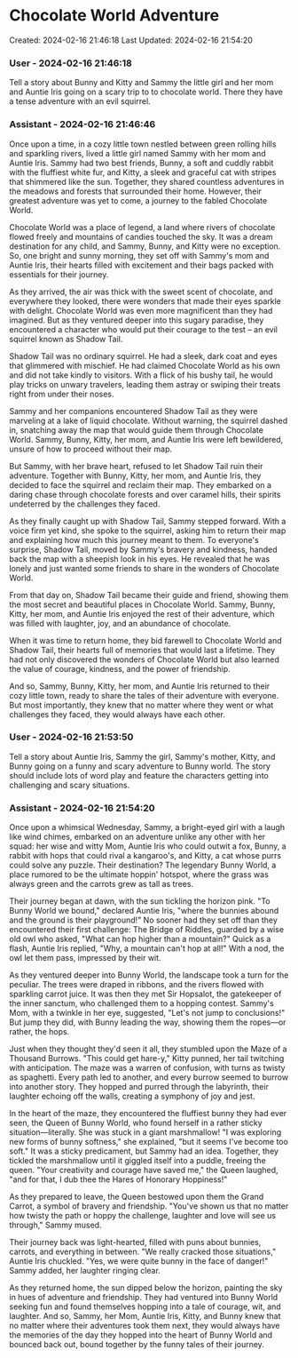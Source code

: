 # Chocolate World Adventure

Created: 2024-02-16 21:46:18
Last Updated: 2024-02-16 21:54:20

### User - 2024-02-16 21:46:18

Tell a story about Bunny and Kitty and Sammy the little girl and her mom and Auntie Iris going on a scary trip to to chocolate world. There they have a tense adventure with an evil squirrel. 

### Assistant - 2024-02-16 21:46:46

Once upon a time, in a cozy little town nestled between green rolling hills and sparkling rivers, lived a little girl named Sammy with her mom and Auntie Iris. Sammy had two best friends, Bunny, a soft and cuddly rabbit with the fluffiest white fur, and Kitty, a sleek and graceful cat with stripes that shimmered like the sun. Together, they shared countless adventures in the meadows and forests that surrounded their home. However, their greatest adventure was yet to come, a journey to the fabled Chocolate World.

Chocolate World was a place of legend, a land where rivers of chocolate flowed freely and mountains of candies touched the sky. It was a dream destination for any child, and Sammy, Bunny, and Kitty were no exception. So, one bright and sunny morning, they set off with Sammy's mom and Auntie Iris, their hearts filled with excitement and their bags packed with essentials for their journey.

As they arrived, the air was thick with the sweet scent of chocolate, and everywhere they looked, there were wonders that made their eyes sparkle with delight. Chocolate World was even more magnificent than they had imagined. But as they ventured deeper into this sugary paradise, they encountered a character who would put their courage to the test – an evil squirrel known as Shadow Tail.

Shadow Tail was no ordinary squirrel. He had a sleek, dark coat and eyes that glimmered with mischief. He had claimed Chocolate World as his own and did not take kindly to visitors. With a flick of his bushy tail, he would play tricks on unwary travelers, leading them astray or swiping their treats right from under their noses.

Sammy and her companions encountered Shadow Tail as they were marveling at a lake of liquid chocolate. Without warning, the squirrel dashed in, snatching away the map that would guide them through Chocolate World. Sammy, Bunny, Kitty, her mom, and Auntie Iris were left bewildered, unsure of how to proceed without their map.

But Sammy, with her brave heart, refused to let Shadow Tail ruin their adventure. Together with Bunny, Kitty, her mom, and Auntie Iris, they decided to face the squirrel and reclaim their map. They embarked on a daring chase through chocolate forests and over caramel hills, their spirits undeterred by the challenges they faced.

As they finally caught up with Shadow Tail, Sammy stepped forward. With a voice firm yet kind, she spoke to the squirrel, asking him to return their map and explaining how much this journey meant to them. To everyone's surprise, Shadow Tail, moved by Sammy's bravery and kindness, handed back the map with a sheepish look in his eyes. He revealed that he was lonely and just wanted some friends to share in the wonders of Chocolate World.

From that day on, Shadow Tail became their guide and friend, showing them the most secret and beautiful places in Chocolate World. Sammy, Bunny, Kitty, her mom, and Auntie Iris enjoyed the rest of their adventure, which was filled with laughter, joy, and an abundance of chocolate.

When it was time to return home, they bid farewell to Chocolate World and Shadow Tail, their hearts full of memories that would last a lifetime. They had not only discovered the wonders of Chocolate World but also learned the value of courage, kindness, and the power of friendship.

And so, Sammy, Bunny, Kitty, her mom, and Auntie Iris returned to their cozy little town, ready to share the tales of their adventure with everyone. But most importantly, they knew that no matter where they went or what challenges they faced, they would always have each other.

### User - 2024-02-16 21:53:50

Tell a story about Auntie Iris, Sammy the girl, Sammy's mother, Kitty, and Bunny going on a funny and scary adventure to Bunny world. The story should include lots of word play and feature the characters getting into challenging and scary situations. 

### Assistant - 2024-02-16 21:54:20

Once upon a whimsical Wednesday, Sammy, a bright-eyed girl with a laugh like wind chimes, embarked on an adventure unlike any other with her squad: her wise and witty Mom, Auntie Iris who could outwit a fox, Bunny, a rabbit with hops that could rival a kangaroo's, and Kitty, a cat whose purrs could solve any puzzle. Their destination? The legendary Bunny World, a place rumored to be the ultimate hoppin' hotspot, where the grass was always green and the carrots grew as tall as trees.

Their journey began at dawn, with the sun tickling the horizon pink. "To Bunny World we bound," declared Auntie Iris, "where the bunnies abound and the ground is their playground!" No sooner had they set off than they encountered their first challenge: The Bridge of Riddles, guarded by a wise old owl who asked, "What can hop higher than a mountain?" Quick as a flash, Auntie Iris replied, "Why, a mountain can't hop at all!" With a nod, the owl let them pass, impressed by their wit.

As they ventured deeper into Bunny World, the landscape took a turn for the peculiar. The trees were draped in ribbons, and the rivers flowed with sparkling carrot juice. It was then they met Sir Hopsalot, the gatekeeper of the inner sanctum, who challenged them to a hopping contest. Sammy's Mom, with a twinkle in her eye, suggested, "Let's not jump to conclusions!" But jump they did, with Bunny leading the way, showing them the ropes—or rather, the hops.

Just when they thought they'd seen it all, they stumbled upon the Maze of a Thousand Burrows. "This could get hare-y," Kitty punned, her tail twitching with anticipation. The maze was a warren of confusion, with turns as twisty as spaghetti. Every path led to another, and every burrow seemed to burrow into another story. They hopped and purred through the labyrinth, their laughter echoing off the walls, creating a symphony of joy and jest.

In the heart of the maze, they encountered the fluffiest bunny they had ever seen, the Queen of Bunny World, who found herself in a rather sticky situation—literally. She was stuck in a giant marshmallow! "I was exploring new forms of bunny softness," she explained, "but it seems I've become too soft." It was a sticky predicament, but Sammy had an idea. Together, they tickled the marshmallow until it giggled itself into a puddle, freeing the queen. "Your creativity and courage have saved me," the Queen laughed, "and for that, I dub thee the Hares of Honorary Hoppiness!"

As they prepared to leave, the Queen bestowed upon them the Grand Carrot, a symbol of bravery and friendship. "You've shown us that no matter how twisty the path or hoppy the challenge, laughter and love will see us through," Sammy mused.

Their journey back was light-hearted, filled with puns about bunnies, carrots, and everything in between. "We really cracked those situations," Auntie Iris chuckled. "Yes, we were quite bunny in the face of danger!" Sammy added, her laughter ringing clear.

As they returned home, the sun dipped below the horizon, painting the sky in hues of adventure and friendship. They had ventured into Bunny World seeking fun and found themselves hopping into a tale of courage, wit, and laughter. And so, Sammy, her Mom, Auntie Iris, Kitty, and Bunny knew that no matter where their adventures took them next, they would always have the memories of the day they hopped into the heart of Bunny World and bounced back out, bound together by the funny tales of their journey.

